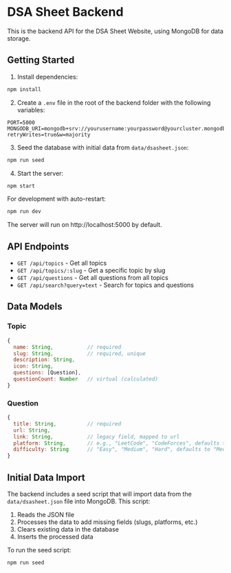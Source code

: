 
# DSA Sheet Backend

This is the backend API for the DSA Sheet Website, using MongoDB for data storage.

## Getting Started

1. Install dependencies:
```bash
npm install
```

2. Create a `.env` file in the root of the backend folder with the following variables:
```
PORT=5000
MONGODB_URI=mongodb+srv://yourusername:yourpassword@yourcluster.mongodb.net/dsasheet?retryWrites=true&w=majority
```

3. Seed the database with initial data from `data/dsasheet.json`:
```bash
npm run seed
```

4. Start the server:
```bash
npm start
```

For development with auto-restart:
```bash
npm run dev
```

The server will run on http://localhost:5000 by default.

## API Endpoints

- `GET /api/topics` - Get all topics
- `GET /api/topics/:slug` - Get a specific topic by slug
- `GET /api/questions` - Get all questions from all topics
- `GET /api/search?query=text` - Search for topics and questions

## Data Models

### Topic
```javascript
{
  name: String,           // required
  slug: String,           // required, unique
  description: String,
  icon: String,
  questions: [Question],
  questionCount: Number   // virtual (calculated)
}
```

### Question
```javascript
{
  title: String,          // required
  url: String,
  link: String,           // legacy field, mapped to url
  platform: String,       // e.g., "LeetCode", "CodeForces", defaults to "Other"
  difficulty: String      // "Easy", "Medium", "Hard", defaults to "Medium"
}
```

## Initial Data Import

The backend includes a seed script that will import data from the `data/dsasheet.json` file into MongoDB. This script:

1. Reads the JSON file
2. Processes the data to add missing fields (slugs, platforms, etc.)
3. Clears existing data in the database
4. Inserts the processed data

To run the seed script:
```bash
npm run seed
```
